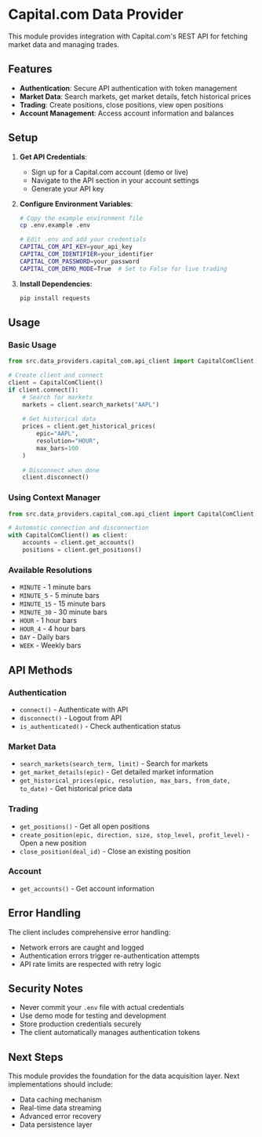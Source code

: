 # Capital.com Data Provider

This module provides integration with Capital.com's REST API for fetching market data and managing trades.

## Features

- **Authentication**: Secure API authentication with token management
- **Market Data**: Search markets, get market details, fetch historical prices
- **Trading**: Create positions, close positions, view open positions
- **Account Management**: Access account information and balances

## Setup

1. **Get API Credentials**:
   - Sign up for a Capital.com account (demo or live)
   - Navigate to the API section in your account settings
   - Generate your API key

2. **Configure Environment Variables**:
   ```bash
   # Copy the example environment file
   cp .env.example .env
   
   # Edit .env and add your credentials
   CAPITAL_COM_API_KEY=your_api_key
   CAPITAL_COM_IDENTIFIER=your_identifier
   CAPITAL_COM_PASSWORD=your_password
   CAPITAL_COM_DEMO_MODE=True  # Set to False for live trading
   ```

3. **Install Dependencies**:
   ```bash
   pip install requests
   ```

## Usage

### Basic Usage

```python
from src.data_providers.capital_com.api_client import CapitalComClient

# Create client and connect
client = CapitalComClient()
if client.connect():
    # Search for markets
    markets = client.search_markets("AAPL")
    
    # Get historical data
    prices = client.get_historical_prices(
        epic="AAPL",
        resolution="HOUR",
        max_bars=100
    )
    
    # Disconnect when done
    client.disconnect()
```

### Using Context Manager

```python
from src.data_providers.capital_com.api_client import CapitalComClient

# Automatic connection and disconnection
with CapitalComClient() as client:
    accounts = client.get_accounts()
    positions = client.get_positions()
```

### Available Resolutions

- `MINUTE` - 1 minute bars
- `MINUTE_5` - 5 minute bars
- `MINUTE_15` - 15 minute bars
- `MINUTE_30` - 30 minute bars
- `HOUR` - 1 hour bars
- `HOUR_4` - 4 hour bars
- `DAY` - Daily bars
- `WEEK` - Weekly bars

## API Methods

### Authentication
- `connect()` - Authenticate with API
- `disconnect()` - Logout from API
- `is_authenticated()` - Check authentication status

### Market Data
- `search_markets(search_term, limit)` - Search for markets
- `get_market_details(epic)` - Get detailed market information
- `get_historical_prices(epic, resolution, max_bars, from_date, to_date)` - Get historical price data

### Trading
- `get_positions()` - Get all open positions
- `create_position(epic, direction, size, stop_level, profit_level)` - Open a new position
- `close_position(deal_id)` - Close an existing position

### Account
- `get_accounts()` - Get account information

## Error Handling

The client includes comprehensive error handling:
- Network errors are caught and logged
- Authentication errors trigger re-authentication attempts
- API rate limits are respected with retry logic

## Security Notes

- Never commit your `.env` file with actual credentials
- Use demo mode for testing and development
- Store production credentials securely
- The client automatically manages authentication tokens

## Next Steps

This module provides the foundation for the data acquisition layer. Next implementations should include:
- Data caching mechanism
- Real-time data streaming
- Advanced error recovery
- Data persistence layer